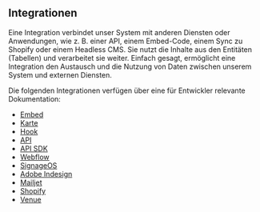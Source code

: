 ## Integrationen

Eine Integration verbindet unser System mit anderen Diensten oder Anwendungen, wie z. B. einer API, einem Embed-Code, einem Sync zu Shopify oder einem Headless CMS. Sie nutzt die Inhalte aus den Entitäten (Tabellen) und verarbeitet sie weiter. Einfach gesagt, ermöglicht eine Integration den Austausch und die Nutzung von Daten zwischen unserem System und externen Diensten.

Die folgenden Integrationen verfügen über eine für Entwickler relevante Dokumentation:

+ [Embed](embed.md)
+ [Karte](map.md)
+ [Hook](hooks.md)
+ [API](api.md)
+ [API SDK](sdk.md)
+ [Webflow](webflow.md)
+ [SignageOS](signageos.md)
+ [Adobe Indesign](indesign.md)
+ [Mailjet](mailjet.md)
+ [Shopify](shopify.md)
+ [Venue](venue.md)